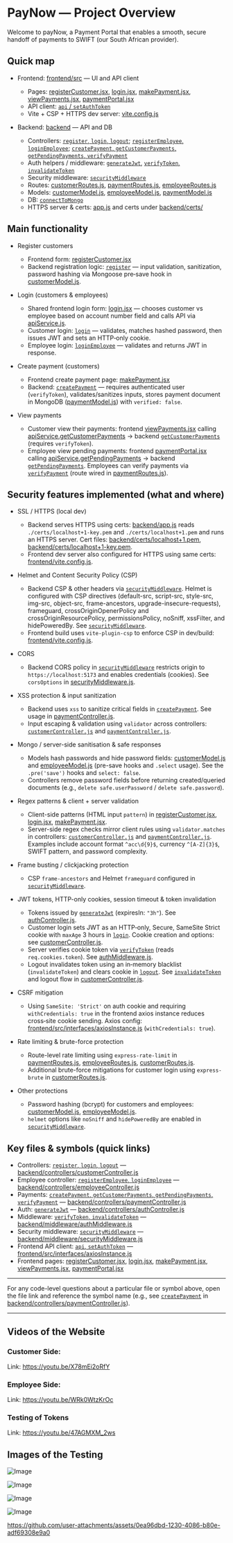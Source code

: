 # PayNow — Project Overview
Welcome to payNow, a Payment Portal that enables a smooth, secure handoff of payments to SWIFT (our South African provider). 

## Quick map
- Frontend: [frontend/src](frontend/src) — UI and API client  
  - Pages: [registerCustomer.jsx](frontend/src/pages/registerCustomer.jsx), [login.jsx](frontend/src/pages/login.jsx), [makePayment.jsx](frontend/src/pages/makePayment.jsx), [viewPayments.jsx](frontend/src/pages/viewPayments.jsx), [paymentPortal.jsx](frontend/src/pages/paymentPortal.jsx)  
  - API client: [`api` / `setAuthToken`](frontend/src/interfaces/axiosInstance.js)  
  - Vite + CSP + HTTPS dev server: [vite.config.js](frontend/vite.config.js)

- Backend: [backend](backend) — API and DB  
  - Controllers: [`register`, `login`, `logout`](backend/controllers/customerController.js); [`registerEmployee`, `loginEmployee`](backend/controllers/employeeController.js); [`createPayment`, `getCustomerPayments`, `getPendingPayments`, `verifyPayment`](backend/controllers/paymentController.js)  
  - Auth helpers / middleware: [`generateJwt`](backend/controllers/authController.js), [`verifyToken`, `invalidateToken`](backend/middleware/authMiddleware.js)  
  - Security middleware: [`securityMiddleware`](backend/middleware/securityMiddleware.js)  
  - Routes: [customerRoutes.js](backend/routes/customerRoutes.js), [paymentRoutes.js](backend/routes/paymentRoutes.js), [employeeRoutes.js](backend/routes/employeeRoutes.js)  
  - Models: [customerModel.js](backend/models/customerModel.js), [employeeModel.js](backend/models/employeeModel.js), [paymentModel.js](backend/models/paymentModel.js)  
  - DB: [`connectToMongo`](backend/services/dbService.js)  
  - HTTPS server & certs: [app.js](backend/app.js) and certs under [backend/certs/](backend/certs)

## Main functionality

- Register customers
  - Frontend form: [registerCustomer.jsx](frontend/src/pages/registerCustomer.jsx)  
  - Backend registration logic: [`register`](backend/controllers/customerController.js) — input validation, sanitization, password hashing via Mongoose pre‑save hook in [customerModel.js](backend/models/customerModel.js).

- Login (customers & employees)
  - Shared frontend login form: [login.jsx](frontend/src/pages/login.jsx) — chooses customer vs employee based on account number field and calls API via [apiService.js](frontend/src/services/apiService.js).  
  - Customer login: [`login`](backend/controllers/customerController.js) — validates, matches hashed password, then issues JWT and sets an HTTP‑only cookie.  
  - Employee login: [`loginEmployee`](backend/controllers/employeeController.js) — validates and returns JWT in response.

- Create payment (customers)
  - Frontend create payment page: [makePayment.jsx](frontend/src/pages/makePayment.jsx)  
  - Backend: [`createPayment`](backend/controllers/paymentController.js) — requires authenticated user (`verifyToken`), validates/sanitizes inputs, stores payment document in MongoDB ([paymentModel.js](backend/models/paymentModel.js)) with `verified: false`.

- View payments
  - Customer view their payments: frontend [viewPayments.jsx](frontend/src/pages/viewPayments.jsx) calling [apiService.getCustomerPayments](frontend/src/services/apiService.js) -> backend [`getCustomerPayments`](backend/controllers/paymentController.js) (requires `verifyToken`).  
  - Employee view pending payments: frontend [paymentPortal.jsx](frontend/src/pages/paymentPortal.jsx) calling [apiService.getPendingPayments](frontend/src/services/apiService.js) -> backend [`getPendingPayments`](backend/controllers/paymentController.js). Employees can verify payments via [`verifyPayment`](backend/controllers/paymentController.js) (route wired in [paymentRoutes.js](backend/routes/paymentRoutes.js)).

## Security features implemented (what and where)

- SSL / HTTPS (local dev)
  - Backend serves HTTPS using certs: [backend/app.js](backend/app.js) reads `./certs/localhost+1-key.pem` and `./certs/localhost+1.pem` and runs an HTTPS server. Cert files: [backend/certs/localhost+1.pem](backend/certs/localhost+1.pem), [backend/certs/localhost+1-key.pem](backend/certs/localhost+1-key.pem).
  - Frontend dev server also configured for HTTPS using same certs: [frontend/vite.config.js](frontend/vite.config.js).

- Helmet and Content Security Policy (CSP)
  - Backend CSP & other headers via [`securityMiddleware`](backend/middleware/securityMiddleware.js). Helmet is configured with CSP directives (default-src, script-src, style-src, img-src, object-src, frame-ancestors, upgrade-insecure-requests), frameguard, crossOriginOpenerPolicy and crossOriginResourcePolicy, permissionsPolicy, noSniff, xssFilter, and hidePoweredBy. See [`securityMiddleware`](backend/middleware/securityMiddleware.js).
  - Frontend build uses `vite-plugin-csp` to enforce CSP in dev/build: [frontend/vite.config.js](frontend/vite.config.js).

- CORS
  - Backend CORS policy in [`securityMiddleware`](backend/middleware/securityMiddleware.js) restricts origin to `https://localhost:5173` and enables credentials (cookies). See `corsOptions` in [securityMiddleware.js](backend/middleware/securityMiddleware.js).

- XSS protection & input sanitization
  - Backend uses `xss` to sanitize critical fields in [`createPayment`](backend/controllers/paymentController.js). See usage in [paymentController.js](backend/controllers/paymentController.js).
  - Input escaping & validation using `validator` across controllers: [`customerController.js`](backend/controllers/customerController.js) and [`paymentController.js`](backend/controllers/paymentController.js).

- Mongo / server-side sanitisation & safe responses
  - Models hash passwords and hide password fields: [customerModel.js](backend/models/customerModel.js) and [employeeModel.js](backend/models/employeeModel.js) (pre-save hooks and `.select` usage). See the `.pre('save')` hooks and `select: false`.
  - Controllers remove password fields before returning created/queried documents (e.g., `delete safe.userPassword` / `delete safe.password`).

- Regex patterns & client + server validation
  - Client-side patterns (HTML input `pattern`) in [registerCustomer.jsx](frontend/src/pages/registerCustomer.jsx), [login.jsx](frontend/src/pages/login.jsx), [makePayment.jsx](frontend/src/pages/makePayment.jsx).  
  - Server-side regex checks mirror client rules using `validator.matches` in controllers: [`customerController.js`](backend/controllers/customerController.js) and [`paymentController.js`](backend/controllers/paymentController.js). Examples include account format `^acc\d{9}$`, currency `^[A-Z]{3}$`, SWIFT pattern, and password complexity.

- Frame busting / clickjacking protection
  - CSP `frame-ancestors` and Helmet `frameguard` configured in [`securityMiddleware`](backend/middleware/securityMiddleware.js).

- JWT tokens, HTTP-only cookies, session timeout & token invalidation
  - Tokens issued by [`generateJwt`](backend/controllers/authController.js) (expiresIn: `"3h"`). See [authController.js](backend/controllers/authController.js).
  - Customer login sets JWT as an HTTP‑only, Secure, SameSite Strict cookie with `maxAge` 3 hours in [`login`](backend/controllers/customerController.js). Cookie creation and options: see [customerController.js](backend/controllers/customerController.js).
  - Server verifies cookie token via [`verifyToken`](backend/middleware/authMiddleware.js) (reads `req.cookies.token`). See [authMiddleware.js](backend/middleware/authMiddleware.js).
  - Logout invalidates token using an in‑memory blacklist (`invalidateToken`) and clears cookie in [`logout`](backend/controllers/customerController.js). See [`invalidateToken`](backend/middleware/authMiddleware.js) and logout flow in [customerController.js](backend/controllers/customerController.js).

- CSRF mitigation
  - Using `SameSite: 'Strict'` on auth cookie and requiring `withCredentials: true` in the frontend axios instance reduces cross‑site cookie sending. Axios config: [frontend/src/interfaces/axiosInstance.js](frontend/src/interfaces/axiosInstance.js) (`withCredentials: true`).

- Rate limiting & brute-force protection
  - Route-level rate limiting using `express-rate-limit` in [paymentRoutes.js](backend/routes/paymentRoutes.js), [employeeRoutes.js](backend/routes/employeeRoutes.js), [customerRoutes.js](backend/routes/customerRoutes.js).
  - Additional brute-force mitigations for customer login using `express-brute` in [customerRoutes.js](backend/routes/customerRoutes.js).

- Other protections
  - Password hashing (bcrypt) for customers and employees: [customerModel.js](backend/models/customerModel.js), [employeeModel.js](backend/models/employeeModel.js).
  - `helmet` options like `noSniff` and `hidePoweredBy` are enabled in [`securityMiddleware`](backend/middleware/securityMiddleware.js).

## Key files & symbols (quick links)
- Controllers: [`register`, `login`, `logout`](backend/controllers/customerController.js) — [backend/controllers/customerController.js](backend/controllers/customerController.js)  
- Employee controller: [`registerEmployee`, `loginEmployee`](backend/controllers/employeeController.js) — [backend/controllers/employeeController.js](backend/controllers/employeeController.js)  
- Payments: [`createPayment`, `getCustomerPayments`, `getPendingPayments`, `verifyPayment`](backend/controllers/paymentController.js) — [backend/controllers/paymentController.js](backend/controllers/paymentController.js)  
- Auth: [`generateJwt`](backend/controllers/authController.js) — [backend/controllers/authController.js](backend/controllers/authController.js)  
- Middleware: [`verifyToken`, `invalidateToken`](backend/middleware/authMiddleware.js) — [backend/middleware/authMiddleware.js](backend/middleware/authMiddleware.js)  
- Security middleware: [`securityMiddleware`](backend/middleware/securityMiddleware.js) — [backend/middleware/securityMiddleware.js](backend/middleware/securityMiddleware.js)  
- Frontend API client: [`api`, `setAuthToken`](frontend/src/interfaces/axiosInstance.js) — [frontend/src/interfaces/axiosInstance.js](frontend/src/interfaces/axiosInstance.js)  
- Frontend pages: [registerCustomer.jsx](frontend/src/pages/registerCustomer.jsx), [login.jsx](frontend/src/pages/login.jsx), [makePayment.jsx](frontend/src/pages/makePayment.jsx), [viewPayments.jsx](frontend/src/pages/viewPayments.jsx), [paymentPortal.jsx](frontend/src/pages/paymentPortal.jsx)

---

For any code-level questions about a particular file or symbol above, open the file link and reference the symbol name (e.g., see [`createPayment`](backend/controllers/paymentController.js) in [backend/controllers/paymentController.js](backend/controllers/paymentController.js)).


---


## Videos of the Website

### Customer Side:
Link: https://youtu.be/X78mEi2oRfY

### Employee Side:
Link: https://youtu.be/WRk0WtzKrOc

### Testing of Tokens
Link: https://youtu.be/47AGMXM_2ws

## Images of the Testing

![Image](https://github.com/user-attachments/assets/7fc9e014-cea6-409a-8c0f-c319891d1c74)

![Image](https://github.com/user-attachments/assets/bb921d18-b51c-4c05-9cc4-c3e12d0ddbd6)

![Image](https://github.com/user-attachments/assets/3a99d416-2810-4af8-a186-19aa90d64cc9)

![Image](https://github.com/user-attachments/assets/da39db1d-8442-4d34-8fdb-d3ce7da8426f)

https://github.com/user-attachments/assets/0ea96dbd-1230-4086-b80e-adf69308e9a0 




